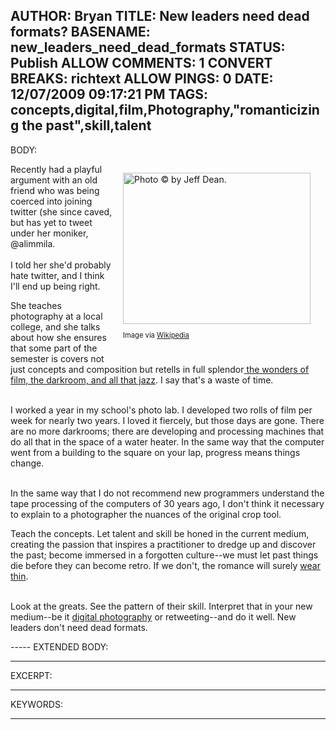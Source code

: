 AUTHOR: Bryan
TITLE: New leaders need dead formats?
BASENAME: new_leaders_need_dead_formats
STATUS: Publish
ALLOW COMMENTS: 1
CONVERT BREAKS: richtext
ALLOW PINGS: 0
DATE: 12/07/2009 09:17:21 PM
TAGS: concepts,digital,film,Photography,"romanticizing the past",skill,talent
-----
BODY:
<div class="zemanta-img mt-image-right" style="margin-top: 1em; margin-right: 1em; margin-bottom: 1em; margin-left: 1em; display: block; float: right; width: 310px; "><a href="http://commons.wikipedia.org/wiki/Image:Nikonf.jpg"><img src="http://upload.wikimedia.org/wikipedia/commons/thumb/d/da/Nikonf.jpg/300px-Nikonf.jpg" alt="Photo © by Jeff Dean." width="300" height="242" /></a><p class="zemanta-img-attribution" style="font-size:0.8em">Image via <a href="http://commons.wikipedia.org/wiki/Image:Nikonf.jpg">Wikipedia</a></p></div>Recently had a playful argument with an old friend who was being coerced into joining twitter (she since caved, but has yet to tweet under her moniker, @alimmila.&nbsp;<div><br /></div><div>I told her she'd probably hate twitter, and I think I'll end up being right.

She teaches photography at a local college, and she talks about how she ensures that some part of the semester is covers not just concepts and composition but retells in full splendor<a href="http://en.wikipedia.org/wiki/Darkroom"> the wonders of film, the darkroom, and all that jazz</a>. I say that's a waste of time.&nbsp;</div><div><br /></div><div>I worked a year in my school's photo lab. I developed two rolls of film per week for nearly two years. I loved it fiercely, but those days are gone. There are no more darkrooms; there are developing and processing machines that do all that in the space of a water heater. In the same way that the computer went from a building to the square on your lap, progress means things change.&nbsp;
</div><div><br /></div><div>In the same way that I do not recommend new programmers understand the tape processing of the computers of 30 years ago, I don't think it necessary to explain to a photographer the nuances of the original crop tool.

Teach the concepts. Let talent and skill be honed in the current medium, creating the passion that inspires a practitioner to dredge up and discover the past; become immersed in a forgotten culture--we must let past things die before they can become retro. If we don't, the romance will surely <a href="http://www.thestar.com/sciencetech/article/709943--polaroid-devotees-bring-back-film">wear thin</a>.</div><div><br /></div><div>Look at the greats. See the pattern of their skill. Interpret that in your new medium--be it <a href="http://ngm.nationalgeographic.com/photo-contest/past-winners?startgallery=1">digital photography</a> or retweeting--and do it well. New leaders don't need dead formats.


</div>
-----
EXTENDED BODY:


-----
EXCERPT:

-----
KEYWORDS:

-----



